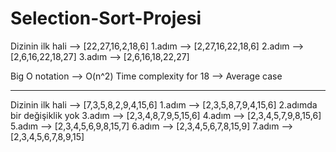 # Selection-Sort-Projesi
Dizinin ilk hali --> [22,27,16,2,18,6]
1.adım --> [2,27,16,22,18,6]
2.adım --> [2,6,16,22,18,27]
3.adım --> [2,6,16,18,22,27] 

Big O notation --> O(n^2)
Time complexity for 18 --> Average case

-------------------------

Dizinin ilk hali --> [7,3,5,8,2,9,4,15,6]
1.adım --> [2,3,5,8,7,9,4,15,6]
2.adımda bir değişiklik yok
3.adım --> [2,3,4,8,7,9,5,15,6]
4.adım --> [2,3,4,5,7,9,8,15,6]
5.adım --> [2,3,4,5,6,9,8,15,7]
6.adım --> [2,3,4,5,6,7,8,15,9]
7.adım --> [2,3,4,5,6,7,8,9,15]
